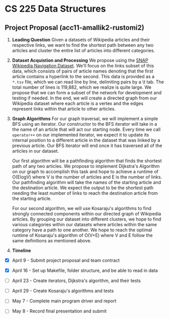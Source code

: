 # CS 225 Data Structures
## Project Proposal (acc11-amallik2-rustomi2)

1. **Leading Question** 
   Given a datasets of Wikipedia articles and their respective links, we want to find the shortest path between any two articles and cluster the entire list of articles into different categories.

2. **Dataset Acquistion and Processing** 
   We propose using the [SNAP Wikipedia Navigation Dataset](https://snap.stanford.edu/data/wikispeedia.html). We'll focus on the links subset of this data, which consists of pairs of article names denoting that the first article contains a hyperlink to the second. This data is provided as a `*.tsv` file, which we can read line by line, delimiting pairs by a \t tab. The total number of lines is 119,882, which we realize is quite large. We propose that we can form a subset of the network for development and testing if needed. In the end, we will create a directed graph from our Wikipedia dataset where each article is a vertex and the edges represent links within that article to other articles.

3. **Graph Algorithms** 
   For our graph traversal, we will implement a simple BFS using an iterator. Our constructor to the BFS iterator will take in a the name of an article that will act our starting node. Every time we call `operator++` on our implemented iterator, we expect it to update its internal position to a different article in the dataset that was linked by a previous article. Our BFS iterator will end once it has traversed all of the articles in our dataset. 
   
   Our first algorithm will be a pathfinding algorithm that finds the shortest path of any two articles. We propose to implement Dijkstra's Algorithm on our graph to accomplish this task and hope to achieve a runtime of O(ElogV) where V is the number of articles and E is the number of links. Our pathfinding algorithm will take the names of the starting article and the destination article. We expect the output to be the shortest path needing the least number of links to reach the destination article from the starting article.
   
   For our second algorithm, we will use Kosaraju's algorithms to find strongly connected components within our directed graph of Wikipedia articles. By grouping our dataset into different clusters, we hope to find various categories within our datasets where articles within the same category have a path to one another. We hope to reach the optimal runtime of Kosaraju's algorithm of O(V+E) where V and E follow the same definitions as mentioned above.

4. **Timeline** 
   
- [X] April 9 - Submit project proposal and team contract   
- [X] April 16 - Set up Makefile, folder structure, and be able to read in data 
- [ ] April 23 - Create iterators, Dijkstra's algorithm, and their tests 
- [ ] April 29 - Create Kosaraju's algorithms and tests        
- [ ] May 7 - Complete main program driver and report
- [ ] May 8 - Record final presentation and submit
   
